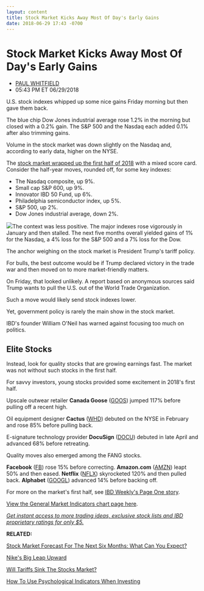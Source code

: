 ```yaml
---
layout: content
title: Stock Market Kicks Away Most Of Day's Early Gains
date: 2018-06-29 17:43 -0700
---
```



Stock Market Kicks Away Most Of Day's Early Gains
==================================================




* [PAUL WHITFIELD](https://www.investors.com/author/whitfieldp/ "Posts by PAUL WHITFIELD")
* 05:43 PM ET 06/29/2018




U.S. stock indexes whipped up some nice gains Friday morning but then gave them back.




The blue chip Dow Jones industrial average rose 1.2% in the morning but closed with a 0.2% gain. The S&P 500 and the Nasdaq each added 0.1% after also trimming gains.


Volume in the stock market was down slightly on the Nasdaq and, according to early data, higher on the NYSE.


The [stock market wrapped up the first half of 2018](https://www.investors.com/news/stock-market-forecast-next-six-months/) with a mixed score card. Consider the half-year moves, rounded off, for some key indexes:


* The Nasdaq composite, up 9%.
* Small cap S&P 600, up 9%.
* Innovator IBD 50 Fund, up 6%.
* Philadelphia semiconductor index, up 5%.
* S&P 500, up 2%.
* Dow Jones industrial average, down 2%.


![](https://www.investors.com/wp-content/uploads/2018/06/MP062918-274x300.jpg)The context was less positive. The major indexes rose vigorously in January and then stalled. The next five months overall yielded gains of 1% for the Nasdaq, a 4% loss for the S&P 500 and a 7% loss for the Dow.


The anchor weighing on the stock market is President Trump's tariff policy.


For bulls, the best outcome would be if Trump declared victory in the trade war and then moved on to more market-friendly matters.


On Friday, that looked unlikely. A report based on anonymous sources said Trump wants to pull the U.S. out of the World Trade Organization.


Such a move would likely send stock indexes lower.


Yet, government policy is rarely the main show in the stock market.


IBD's founder William O'Neil has warned against focusing too much on politics.


Elite Stocks
------------


Instead, look for quality stocks that are growing earnings fast. The market was not without such stocks in the first half.


For savvy investors, young stocks provided some excitement in 2018's first half.


Upscale outwear retailer **Canada Goose** ([GOOS](https://research.investors.com/quote.aspx?symbol=GOOS)) jumped 117% before pulling off a recent high.


Oil equipment designer **Cactus** ([WHD](https://research.investors.com/quote.aspx?symbol=WHD)) debuted on the NYSE in February and rose 85% before pulling back.


E-signature technology provider **DocuSign** ([DOCU](https://research.investors.com/quote.aspx?symbol=DOCU)) debuted in late April and advanced 68% before retreating.


Quality moves also emerged among the FANG stocks.


**Facebook** ([FB](https://research.investors.com/quote.aspx?symbol=FB)) rose 15% before correcting. **Amazon.com** ([AMZN](https://research.investors.com/quote.aspx?symbol=AMZN)) leapt 50% and then eased. **Netflix** ([NFLX](https://research.investors.com/quote.aspx?symbol=NFLX)) skyrocketed 120% and then pulled back. **Alphabet** ([GOOGL](https://research.investors.com/quote.aspx?symbol=GOOGL)) advanced 14% before backing off.


For more on the market's first half, see [IBD Weekly's Page One story](https://www.investors.com/news/stock-market-forecast-next-six-months/).


[View the General Market Indicators chart page here](https://www.investors.com/wp-content/uploads/2018/06/GMI_70218.pdf).


[*Get instant access to more trading ideas, exclusive stock lists and IBD proprietary ratings for only $5.*](https://shop.investors.com/offer/splashresponsive.aspx?id=ibddigital-profit&src=A00433A&intcode=IntContentArticle)


**RELATED:**


[Stock Market Forecast For The Next Six Months: What Can You Expect?](https://www.investors.com/news/stock-market-forecast-next-six-months/)


[Nike's Big Leap Upward](https://www.investors.com/news/nike-earnings-sales-q4-2018/)


[Will Tariffs Sink The Stocks Market?](https://www.investors.com/how-to-invest/investors-corner/trump-trade-tariffs-history-dow-jones-industrials/)


[How To Use Psychological Indicators When Investing](https://www.investors.com/videos/how-to-keep-up-with-the-market-using-psychological-indicators-analysis/)




